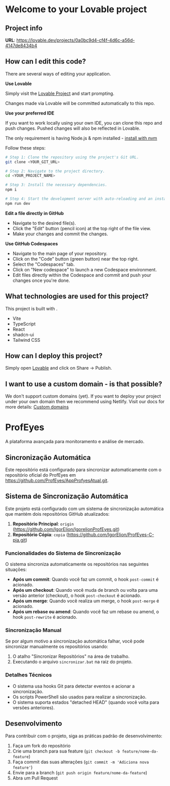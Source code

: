 # Welcome to your Lovable project

## Project info

**URL**: https://lovable.dev/projects/0a0bc9d4-cf4f-4d6c-a56d-4147de8434b4

## How can I edit this code?

There are several ways of editing your application.

**Use Lovable**

Simply visit the [Lovable Project](https://lovable.dev/projects/0a0bc9d4-cf4f-4d6c-a56d-4147de8434b4) and start prompting.

Changes made via Lovable will be committed automatically to this repo.

**Use your preferred IDE**

If you want to work locally using your own IDE, you can clone this repo and push changes. Pushed changes will also be reflected in Lovable.

The only requirement is having Node.js & npm installed - [install with nvm](https://github.com/nvm-sh/nvm#installing-and-updating)

Follow these steps:

```sh
# Step 1: Clone the repository using the project's Git URL.
git clone <YOUR_GIT_URL>

# Step 2: Navigate to the project directory.
cd <YOUR_PROJECT_NAME>

# Step 3: Install the necessary dependencies.
npm i

# Step 4: Start the development server with auto-reloading and an instant preview.
npm run dev
```

**Edit a file directly in GitHub**

- Navigate to the desired file(s).
- Click the "Edit" button (pencil icon) at the top right of the file view.
- Make your changes and commit the changes.

**Use GitHub Codespaces**

- Navigate to the main page of your repository.
- Click on the "Code" button (green button) near the top right.
- Select the "Codespaces" tab.
- Click on "New codespace" to launch a new Codespace environment.
- Edit files directly within the Codespace and commit and push your changes once you're done.

## What technologies are used for this project?

This project is built with .

- Vite
- TypeScript
- React
- shadcn-ui
- Tailwind CSS

## How can I deploy this project?

Simply open [Lovable](https://lovable.dev/projects/0a0bc9d4-cf4f-4d6c-a56d-4147de8434b4) and click on Share -> Publish.

## I want to use a custom domain - is that possible?

We don't support custom domains (yet). If you want to deploy your project under your own domain then we recommend using Netlify. Visit our docs for more details: [Custom domains](https://docs.lovable.dev/tips-tricks/custom-domain/)

# ProfEyes

A plataforma avançada para monitoramento e análise de mercado.

## Sincronização Automática

Este repositório está configurado para sincronizar automaticamente com o repositório oficial do ProfEyes em https://github.com/ProfEyes/AppProfyesAtual.git.

## Sistema de Sincronização Automática

Este projeto está configurado com um sistema de sincronização automática que mantém dois repositórios GitHub atualizados:

1. **Repositório Principal**: `origin` (https://github.com/IgorElion/IgorelionProfEyes.git)
2. **Repositório Cópia**: `copia` (https://github.com/IgorElion/ProfEyes-C-pia.git)

### Funcionalidades do Sistema de Sincronização

O sistema sincroniza automaticamente os repositórios nas seguintes situações:

- **Após um commit**: Quando você faz um commit, o hook `post-commit` é acionado.
- **Após um checkout**: Quando você muda de branch ou volta para uma versão anterior (checkout), o hook `post-checkout` é acionado.
- **Após um merge**: Quando você realiza um merge, o hook `post-merge` é acionado.
- **Após um rebase ou amend**: Quando você faz um rebase ou amend, o hook `post-rewrite` é acionado.

### Sincronização Manual

Se por algum motivo a sincronização automática falhar, você pode sincronizar manualmente os repositórios usando:

1. O atalho "Sincronizar Repositórios" na área de trabalho.
2. Executando o arquivo `sincronizar.bat` na raiz do projeto.

### Detalhes Técnicos

- O sistema usa hooks Git para detectar eventos e acionar a sincronização.
- Os scripts PowerShell são usados para realizar a sincronização.
- O sistema suporta estados "detached HEAD" (quando você volta para versões anteriores).

## Desenvolvimento

Para contribuir com o projeto, siga as práticas padrão de desenvolvimento:

1. Faça um fork do repositório
2. Crie uma branch para sua feature (`git checkout -b feature/nome-da-feature`)
3. Faça commit das suas alterações (`git commit -m 'Adiciona nova feature'`)
4. Envie para a branch (`git push origin feature/nome-da-feature`)
5. Abra um Pull Request

